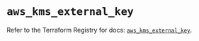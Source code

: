 # `aws_kms_external_key`

Refer to the Terraform Registry for docs: [`aws_kms_external_key`](https://registry.terraform.io/providers/hashicorp/aws/4.54.0/docs/resources/kms_external_key).
